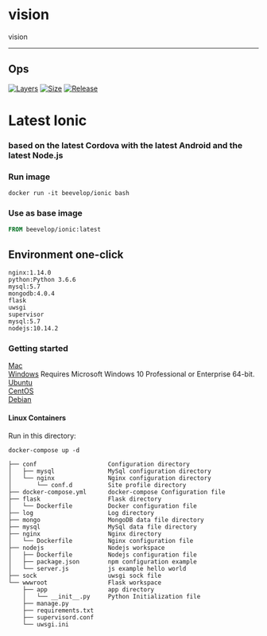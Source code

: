 # vision
vision


-----
## Ops

[![Layers](https://shields.beevelop.com/docker/image/layers/beevelop/ionic/latest.svg?style=flat-square)](https://links.beevelop.com/d-ionic)
[![Size](https://shields.beevelop.com/docker/image/size/beevelop/ionic/latest.svg?style=flat-square)](https://links.beevelop.com/d-ionic)
[![Release](https://shields.beevelop.com/github/release/beevelop/docker-ionic.svg?style=flat-square)](https://github.com/beevelop/docker-ionic/releases)

# Latest Ionic
### based on the latest Cordova with the latest Android and the latest Node.js


### Run image
```
docker run -it beevelop/ionic bash
```

### Use as base image
```Dockerfile
FROM beevelop/ionic:latest
```
## Environment one-click
```
nginx:1.14.0
python:Python 3.6.6
mysql:5.7
mongodb:4.0.4
flask
uwsgi
supervisor
mysql:5.7
nodejs:10.14.2

```

### Getting started

[Mac](https://docs.docker.com/docker-for-mac/install/)  
[Windows](https://docs.docker.com/docker-for-windows/install/) Requires Microsoft Windows 10 Professional or Enterprise 64-bit.  
[Ubuntu](https://docs.docker.com/install/linux/docker-ce/ubuntu/)  
[CentOS](https://docs.docker.com/install/linux/docker-ce/centos/)  
[Debian](https://docs.docker.com/install/linux/docker-ce/debian/)  

#### Linux Containers
Run in this directory:
```
docker-compose up -d
```

```
├── conf                    Configuration directory
│   ├── mysql               MySql configuration directory
│   └── nginx               Nginx configuration directory
│       └── conf.d          Site profile directory
├── docker-compose.yml      docker-compose Configuration file
├── flask                   Flask directory
│   └── Dockerfile          Docker configuration file
├── log                     Log directory
├── mongo                   MongoDB data file directory
├── mysql                   MySql data file directory
├── nginx                   Nginx directory
│   └── Dockerfile          Nginx configuration file
├── nodejs                  Nodejs workspace
│   ├── Dockerfile          Nodejs configuration file
│   ├── package.json        npm configuration example
│   └── server.js           js example hello world
├── sock                    uwsgi sock file
└── wwwroot                 Flask workspace
    ├── app                 app directory
    │   └── __init__.py     Python Initialization file
    ├── manage.py
    ├── requirements.txt
    ├── supervisord.conf
    └── uwsgi.ini
```

